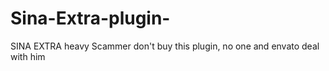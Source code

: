 # Sina-Extra-plugin-
SINA EXTRA heavy Scammer don't buy this plugin, no one and envato deal with him
